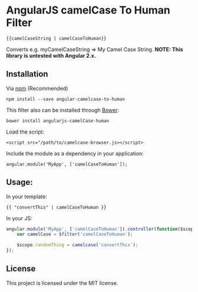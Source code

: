 # AngularJS camelCase To Human Filter


    {{camelCaseString | camelCaseToHuman}}

Converts e.g. myCamelCaseString => My Camel Case String. **NOTE: This library is untested with Angular 2.x.**

## Installation

Via [npm](https://www.npmjs.com/package/angular-camelcase-to-human) (Recommended)

    npm install --save angular-camelcase-to-human

This filter also can be installed through [Bower](http://twitter.github.io/bower):

    bower install angularjs-camelCase-human

Load the script:

    <script src="/path/to/camelcase-browser.js></script>

Include the module as a dependency in your application:

    angular.module('MyApp', ['camelCaseToHuman']);

## Usage:

In your template:

    {{ "convertThis" | camelCaseToHuman }}

In your JS:

````javascript
angular.module('MyApp', ['camelCaseToHuman']).controller(function($scope, $filter) {
    var camelCase = $filter('camelCaseToHuman');

    $scope.randomThing = camelcase('convertThis');
});
````

## License

This project is licensed under the MIT license.

